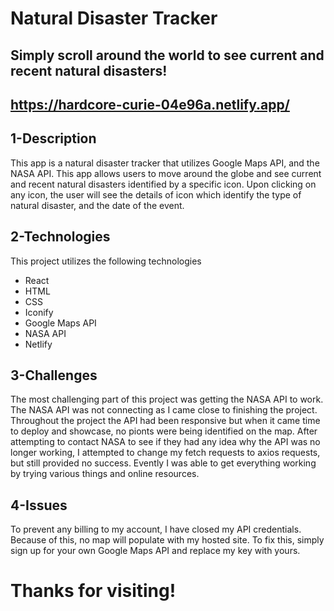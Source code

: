 # Natural Disaster Tracker

## Simply scroll around the world to see current and recent natural disasters!

## https://hardcore-curie-04e96a.netlify.app/

## 1-Description

This app is a natural disaster tracker that utilizes Google Maps API, and the NASA API. This app allows users to move around the globe and see current and recent natural disasters identified by a specific icon. Upon clicking on any icon, the user will see the details of icon which identify the type of natural disaster, and the date of the event. 

## 2-Technologies

This project utilizes the following technologies

  - React
  - HTML
  - CSS
  - Iconify
  - Google Maps API
  - NASA API
  - Netlify

## 3-Challenges

The most challenging part of this project was getting the NASA API to work. The NASA API was not connecting as I came close to finishing the project. Throughout the project the API had been responsive but when it came time to deploy and showcase, no pionts were being identified on the map. After attempting to contact NASA to see if they had any idea why the API was no longer working, I attempted to change my fetch requests to axios requests, but still provided no success. Evently I was able to get everything working by trying various things and online resources. 

## 4-Issues

To prevent any billing to my account, I have closed my API credentials. Because of this, no map will populate with my hosted site. To fix this, simply sign up for your own Google Maps API and replace my key with yours.

# Thanks for visiting!
